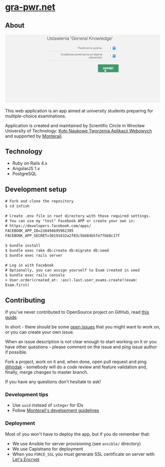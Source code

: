 # [gra-pwr.net](http://gra-pwr.net)

## About

![](doc/gra-pwr.gif?raw=true)

This web application is an app aimed at university students preparing for multiple-choice examinations.

Application is created and maintained by Scientific Circle in Wrocław University of Technology: [Koło Naukowe Tworzenia Aplikacji Webowych](http://monterail.com/pwr) and supported by [Monterail](http://monterail.com/).

## Technology

- Ruby on Rails 4.x
- AngularJS 1.x
- PostgreSQL

## Development setup

```
# Fork and clone the repository
$ cd infish

# Create .env file in root directory with those required settings.
# You can use my "test" Facebook APP or create your own in:
# https://developers.facebook.com/apps/
FACEBOOK_APP_ID=210494695962395
FACEBOOK_APP_SECRET=30191632a2f83c5bb84b5fe7fbb8c17f

$ bundle install
$ bundle exec rake db:create db:migrate db:seed
$ bundle exec rails server

# Log in with Facebook
# Optionally, you can assign yourself to Exam created in seed
$ bundle exec rails console
> User.order(created_at: :asc).last.user_exams.create!(exam: Exam.first)
```

## Contributing

If you've never contributed to OpenSource project on GitHub, read [this guide](https://guides.github.com/activities/contributing-to-open-source/).

In short - there should be some [open issues](https://github.com/hodak/infish/issues) that you might want to work on, or you can create your own issue.

When an issue description is not clear enough to start working on it or you have other questions - please comment on the issue and ping issue author if possible.

Fork a project, work on it and, when done, open pull request and ping [@hodak](https://github.com/hodak/) - somebody will do a code review and feature validation and, finally, merge changes to master branch.

If you have any questions don't hesitate to ask!

### Development tips

- Use `uuid` instead of `integer` for IDs
- Follow [Monterail's development guidelines](https://github.com/monterail/guidelines)

### Deployment

Most of you won't have to deploy the app, but if you do remember that:

- We use Ansible for server provisioning (see `ansible/` directory)
- We use Capistrano for deployment
- When you `FORCE_SSL` you must generate SSL certificate on server with [Let's Encrypt](https://letsencrypt.org/howitworks/)
